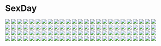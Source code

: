 # SexDay
![](https://konachan.com/image/13f29ccbfe0a33516c8b2c03ab02b23c/Konachan.com%20-%20266727%20black_hair%20cape%20dress%20green_eyes%20hoodie%20kurosawa_dia%20love_live%21_school_idol_project%20love_live%21_sunshine%21%21%20papi_%28papiron100%29%20signed.jpg)
![](https://konachan.com/image/d93da1a10e167d99bc044cd4382bb505/Konachan.com%20-%20116555%20original%20torisan.jpg)
![](https://konachan.com/image/1aade455b59b06c0e221b56233e1cc60/Konachan.com%20-%2041036%20hoshii_miki%20idolmaster%20monochrome.jpg)
![](https://konachan.com/jpeg/4bd04b408c3b18daec6bb7b8eb5ec567/Konachan.com%20-%20153496%20ia%20vocaloid%20wogura.jpg)
![](https://konachan.com/image/e8f61b3d3a2e6685ca9e1f393d609eea/Konachan.com%20-%2071871%20ef%20ef_a_fairy_tale_of_the_two%20hayama_mizuki.jpg)
![](https://konachan.com/image/8951a8874ea533ed7e0ab1fe3853963c/Konachan.com%20-%2093240%20angel%20blonde_hair%20blue_eyes%20tagme.jpg)
![](https://konachan.com/image/26ae51fb06e69569d00daefbcb41a695/Konachan.com%20-%2031788%20blonde_hair%20blue_eyes%20blush%20book%20brown_hair%20favorite%20flat_chest%20game_cg%20kokonoka%20minahase_karin%20nipples%20panties%20thighhighs%20underwear%20wet.jpg)
![](https://konachan.com/image/5b70119bfb6bc24b3158fe07ac02cf77/Konachan.com%20-%2083709%20kagamine_rin%20vocaloid.jpg)
![](https://konachan.com/jpeg/3300ab5d370c3b9434f875f6c3eb7ad1/Konachan.com%20-%20134165%20barefoot%20blush%20breasts%20censored%20dracu-riot%21%20elina_olegovna_owen%20game_cg%20gray_hair%20kobuichi%20long_hair%20nipples%20penis%20ribbons%20sex%20yuzusoft.jpg)
![](https://konachan.com/image/9315158703088f3754bf82ea037da830/Konachan.com%20-%20235744%20black_hair%20blue_eyes%20elbow_gloves%20flowers%20gloves%20necklace%20original%20petals%20signed%20tagme_%28artist%29.jpg)
![](https://konachan.com/image/d8ef7b9fdd972855c7efc8f12e212e60/Konachan.com%20-%2026513%20habanero-tan%20shigatake.jpeg)
![](https://konachan.com/jpeg/f1eb61fcbc8da468777b70f505296c69/Konachan.com%20-%20209346%202girls%20blush%20bow%20candy%20chocolate%20food%20hakurei_reimu%20ina_%28inadahime%29%20kirisame_marisa%20shoujo_ai%20touhou.jpg)
![](https://konachan.com/image/1ec29c64a145c680da75fd534564ce55/Konachan.com%20-%2055981%20armor%20boots%20brown_eyes%20brown_hair%20glasses%20gloves%20gray_eyes%20gray_hair%20group%20gun%20headphones%20male%20military%20okita%20signed%20uniform%20weapon%20windmill.jpg)
![](https://konachan.com/jpeg/0ff95ca13ea9a1bd19505841628884ac/Konachan.com%20-%20135716%202girls%20animal_ears%20breast_hold%20breasts%20christmas%20elbow_gloves%20gloves%20horns%20long_hair%20tail%20thighhighs%20unaji.jpg)
![](https://konachan.com/jpeg/6fb5b82a700ec6d1598f82b8b27db196/Konachan.com%20-%20266304%20animal_ears%20bell%20blush%20bow%20candy%20catgirl%20chocolate%20fang%20kneehighs%20original%20purple_eyes%20ryo%20scarf%20short_hair%20skirt%20tail%20valentine%20white_hair%20wink.jpg)
![](https://konachan.com/image/a1f00eec8dad7b80fc7521d25d433c20/Konachan.com%20-%20288540%20aqua_eyes%20aqua_hair%20building%20city%20hatsune_miku%20long_hair%20popuru%20sky%20twintails%20vocaloid.jpg)
![](https://konachan.com/jpeg/07fa2cbbb70c55af371aab5c7506653e/Konachan.com%20-%20224877%20aliasing%20all_male%20animal%20aqua_eyes%20black_hair%20brown_hair%20chain%20dio_brando%20dog%20fang%20gloves%20gray_hair%20hat%20headband%20male%20red_eyes%20red_hair%20wink%20wristwear.jpg)
![](https://konachan.com/jpeg/a11c3df8bc23999b2e6d257f611fe726/Konachan.com%20-%20276880%20aliasing%20anthropomorphism%20azur_lane%20black_hair%20breast_grab%20breasts%20close%20long_hair%20nipples%20paizuri%20penis%20red_eyes%20segaxtu%20sketch%20twintails%20uncensored.jpg)
![](https://konachan.com/jpeg/a83c9b610d7927d4ec40a9841d28dcf0/Konachan.com%20-%20210813%20blue_eyes%20blue_hair%20dress%20hat%20hatsune_miku%20kazenoko%20long_hair%20pantyhose%20twintails%20vocaloid%20witch%20yuki_miku.jpg)
![](https://konachan.com/image/287796b4bca16e71d04a870e2c561ca7/Konachan.com%20-%2085018%20ass%20ayanami_rei%20blue_hair%20neon_genesis_evangelion%20panties%20red_eyes%20school_uniform%20short_hair%20underwear.jpg)
![](https://konachan.com/jpeg/3ce40f6ba41497263f6a7ecdc5d5419a/Konachan.com%20-%20174598%20black_hair%20blush%20breasts%20game_cg%20gray_eyes%20ichimine_kohaku%20long_hair%20navel%20nipples%20no_bra%20panties%20rosebleu%20skirt%20thighhighs%20underwear%20undressing.jpg)
![](https://konachan.com/image/40268e5a83ac6aef7b35dccbd610c6ac/Konachan.com%20-%20161914%20akatsuki-works%20blonde_hair%20blue_eyes%20iizuki_tasuku%20long_hair%20lovely_x_cation_2%20nurse%20yoshinoya_seine.jpg)
![](https://konachan.com/image/ecdd79dca867593b539079b2fcafbb40/Konachan.com%20-%2094128%20amamiya_yuuko%20ef%20ef_a_fairy_tale_of_the_two%20japanese_clothes%20long_hair.jpg)
![](https://konachan.com/image/c272d012ee98cb7eddd98d3ea4e4aab4/Konachan.com%20-%20273878%20aconitea%20animal_ears%20aqua_eyes%20catgirl%20collar%20headband%20koichi_ai%20panties%20pantyhose%20purple_hair%20school_uniform%20short_hair%20skirt_lift%20tail%20underwear.jpg)
![](https://konachan.com/image/18dfd61684a47c95e130bb62dd7f2210/Konachan.com%20-%2067976%20all_male%20code_geass%20lelouch_lamperouge%20male.jpg)
![](https://konachan.com/jpeg/fb76ccac7fced14a5202104b29110a2f/Konachan.com%20-%20269767%20bekotarou%20blush%20bra%20breast_hold%20breasts%20navel%20nipples%20nude%20original%20purple_eyes%20socks%20third-party_edit%20underwear%20urine%20white.jpg)
![](https://konachan.com/image/3389771306b9bf83c61e0eeb90bd313f/Konachan.com%20-%20123973%20bow%20bow_%28weapon%29%20brown_hair%20chu%20idolmaster%20japanese_clothes%20long_hair%20minase_iori%20red_eyes%20weapon.jpg)
![](https://konachan.com/jpeg/1e38f4d5cff4badb2c0e19c1d0c4f3bd/Konachan.com%20-%20114505%20blush%20censored%20game_cg%20glasses%20green_eyes%20hat%20long_hair%20masturbation%20necklace%20nipples%20purple_hair%20see_through%20skyfish%20swimsuit%20vibrator%20wristwear.jpg)
![](https://konachan.com/jpeg/17d7d759f7f94c4b243be34e5433f82b/Konachan.com%20-%20176603%205_nenme_no_houkago%20animal%20fireworks%20japanese_clothes%20kantoku%20scan%20tagme_%28character%29%20thighhighs%20uchouten_kazoku%20yukata.jpg)
![](https://konachan.com/image/d35fa17b2daa3b1dbe59afb6d9fad52c/Konachan.com%20-%2024457%202girls%20akari%20close%20green_eyes%20headband%20hikari%20kono_minikuku_mo_utsukushii_sekai%20orange_hair%20purple_eyes%20purple_hair.jpg)
![](https://konachan.com/jpeg/452b6e2b9bcb0826b11d27aaff3a0692/Konachan.com%20-%20243959%20all_male%20aqua_eyes%20blonde_hair%20brown_hair%20cape%20glasses%20gloves%20group%20heiwa_%28murasiho%29%20long_hair%20male%20orange_eyes%20orange_hair%20short_hair.jpg)
![](https://konachan.com/image/252a583f5e046d81e12f1dd359a00ddd/Konachan.com%20-%20262078%20anthropomorphism%20blush%20bow_%28weapon%29%20breasts%20brown_eyes%20caburi_aki%20clouds%20gloves%20gray_hair%20long_hair%20navel%20nipples%20nude%20pussy%20sky%20uncensored%20weapon.jpg)
![](https://konachan.com/image/0fba237931480312e6c96abfb5a581a7/Konachan.com%20-%20110430%20akemi_homura%20gun%20headband%20jpeg_artifacts%20mahou_shoujo_madoka_magica%20mizutamari_mari%20ribbons%20school_uniform%20weapon.jpg)
![](https://konachan.com/image/81e5e7cd895e3b862dba5c7e2a77bd8f/Konachan.com%20-%20135323%20blue_eyes%20blush%20breast_grab%20breasts%20brown_hair%20charlotte_e_yeager%20maru_%28maruttona%29%20nipples%20no_bra%20open_shirt%20strike_witches%20wet.jpg)
![](https://konachan.com/jpeg/6e20d170ee319fea7cdca44065eb4fcc/Konachan.com%20-%2064669%20bra%20breasts%20cleavage%20kuon_itsuki%20megurine_luka%20panties%20thighhighs%20underwear%20vocaloid.jpg)
![](https://konachan.com/image/7e351fe37c342b4e43d698d3fcef850f/Konachan.com%20-%2022973%20ragnarok_online.jpg)
![](https://konachan.com/image/d714f0f81b705d2393dcfc4a81d39cf3/Konachan.com%20-%20227183%20ass%20ass_grab%20black_hair%20blonde_hair%20blue_eyes%20breasts%20brown_eyes%20censored%20gloves%20gray_hair%20group%20kojima_saya%20long_hair%20nipples%20pussy%20short_hair.jpg)
![](https://konachan.com/image/c6c6fd40969f30fa94ce8d25baa1515e/Konachan.com%20-%20188704%203d%20armor%20black_hair%20blonde_hair%20gun%20male%20phantasy_star_online%20weapon.jpg)
![](https://konachan.com/jpeg/fc6c5d81206e1345ec0bd4ab685bc8d2/Konachan.com%20-%20303306%202girls%20anthropomorphism%20azur_lane%20blue_eyes%20blush%20bra%20brown_hair%20gray_hair%20hug%20kitsune_neko%20long_hair%20navel%20underwear%20watermark%20wink%20yellow_eyes%20yuri.jpg)
![](https://konachan.com/image/c231220377f504277bf3518361de81fa/Konachan.com%20-%20203802%20atelier%20atelier_meruru%20atelier_rorona%20breasts%20cleavage%20kishida_mel%20merurulince_rede_arls%20scan.jpg)
![](https://konachan.com/image/b53a1e16e6838ed37449fce1f6ae0f36/Konachan.com%20-%20273994%20ass%20ball%20bell%20breasts%20catgirl%20clouds%20drink%20food%20fruit%20glasses%20group%20khanshin%20loli%20male%20navel%20ribbons%20saber%20scarf%20sky%20tattoo%20tie%20towel%20tree%20wet%20wink.jpg)
![](https://konachan.com/image/01be1df0218df38645284beecfa78553/Konachan.com%20-%20283652%20blonde_hair%20blush%20breasts%20janong%20long_hair%20nipples%20nude%20penis%20pubic_hair%20purple_eyes%20pussy%20rwby%20spread_legs%20tears%20uncensored%20wink%20yang_xiao_long.jpg)
![](https://konachan.com/image/05499c89a2bef70a4d308e3092c21b33/Konachan.com%20-%209013%20aoi_umi_no_tristia.jpg)
![](https://konachan.com/jpeg/bdf3910f5a0c951c6294a7af56d544bf/Konachan.com%20-%20131296%20amane_%28funfun%29%20anal%20ass%20blonde_hair%20blue_eyes%20breast_grab%20breasts%20censored%20cum%20erectlip%20game_cg%20group%20kamizono_akari%20nipples%20penis%20pussy%20sex%20twintails.jpg)
![](https://konachan.com/image/79c3146ae1e51843ec13e92d45e8c4b2/Konachan.com%20-%20148487%20black%20blonde_hair%20blue_eyes%20dress%20hijiri_byakuren%20long_hair%20tan_%28carbon%29%20touhou.jpg)
![](https://konachan.com/image/65c3fc4b0ff585d754750ecd40ad57ef/Konachan.com%20-%2063480%20censored%20favorite%20game_cg%20hoshizora_no_memoria%20tagme.jpg)
![](https://konachan.com/image/ce7b8ca3c218c85006093b064ab0fa98/Konachan.com%20-%20301225%20aircraft%20anthropomorphism%20graf_zeppelin_%28kancolle%29%20kantai_collection%20mechagirl%20neko_%28yanshoujie%29%20pantyhose%20weapon.jpg)
![](https://konachan.com/jpeg/a6029e3eb611effc0079922ba4d0e803/Konachan.com%20-%20125665%20christmas%20elbow_gloves%20gloves%20hat%20heart-work%20original%20santa_costume%20santa_hat%20stars%20suzuhira_hiro%20thighhighs%20twintails.jpg)
![](https://konachan.com/jpeg/cbed7dbae97633399c35e0b8fcab4f25/Konachan.com%20-%20301651%20blush%20cherry_blossoms%20fate_grand_order%20fate_%28series%29%20flowers%20green_hair%20horns%20long_hair%20morizono_shiki%20thighhighs%20yellow_eyes.jpg)
![](https://konachan.com/image/78f378005fbbe2b8d4ee97e099e806b7/Konachan.com%20-%20150205%20animal%20black_hair%20fish%20flowers%20guitar%20instrument%20original%20school_uniform%20short_hair%20skirt%20yuna_%28rutera%29.jpg)
![](https://konachan.com/image/373dbd8489085fc49c1405a947f722f4/Konachan.com%20-%2012903%20mai-hime%20okuzaki_akira.jpg)
![](https://konachan.com/image/5030a58ae4108526dd68016016c2c00a/Konachan.com%20-%20273392%20anthropomorphism%20barefoot%20blonde_hair%20blush%20breasts%20gambier_bay_%28kancolle%29%20headband%20juurouta%20kantai_collection%20long_hair%20shorts%20twintails%20watermark.jpg)
![](https://konachan.com/jpeg/2e88b1a2da653fdb514f60fbb4bbcdd0/Konachan.com%20-%20209561%20bikini%20breasts%20cleavage%20green_eyes%20hat%20long_hair%20original%20scan%20swimsuit%20tsurusaki_takahiro.jpg)
![](https://konachan.com/jpeg/55789e20b8897d8231c83a8e2dd3b499/Konachan.com%20-%20227966%20bed%20bra%20breasts%20cleavage%20cropped%20navel%20original%20panties%20pink_eyes%20pink_hair%20tadano_tsukasa%20underwear%20undressing.jpg)
![](https://konachan.com/jpeg/2a3705b434246e0a46c98f8ed450f9a7/Konachan.com%20-%2034616%20duplicate%20hiiragi_kagami%20lucky_star.jpg)
![](https://konachan.com/image/9531f7cfe9b73cd405f98828bd209e16/Konachan.com%20-%20108544%20animal%20aqua_hair%20bird%20hatsune_miku%20mariwai_%28marireroy%29%20rainbow%20twintails%20vocaloid.jpg)
![](https://konachan.com/jpeg/83e4c5e283aacadc934d2f7d41588e78/Konachan.com%20-%20119326%20dress%20flan_reia_nao%20gloves%20izayoi_sakuya%20maid%20moon%20pink_hair%20red_eyes%20remilia_scarlet%20short_hair%20signed%20thighhighs%20touhou%20vampire%20weapon%20wings.jpg)
![](https://konachan.com/image/9af46e53e87694822edb30c97303bb69/Konachan.com%20-%2013009%20doll%20goth-loli%20lolita_fashion%20rain%20rozen_maiden%20suigintou%20water.jpg)
![](https://konachan.com/jpeg/d3f803a46de8f8669171c486d93f30c8/Konachan.com%20-%20267365%20beach%20breasts%20drink%20exlic%20fate_grand_order%20fate_%28series%29%20flowers%20food%20ice_cream%20long_hair%20nipples%20nude%20purple_hair%20red_eyes%20shade%20signed.jpg)
![](https://konachan.com/jpeg/e9d06b00bd93628d8e28b2102f6f36a3/Konachan.com%20-%20170891%20anthropomorphism%20blush%20bow%20gray_hair%20kantai_collection%20miko_92%20navel%20pantyhose%20ponytail%20short_hair%20skirt%20white%20yellow_eyes%20yuubari_%28kancolle%29.jpg)
![](https://konachan.com/jpeg/863d85ec689ec7828e97d1f8a64b1d85/Konachan.com%20-%20248576%20blush%20bow%20breasts%20cosplay%20cropped%20fan%20japanese_clothes%20miko%20nori_tamago%20pink_hair%20red_eyes%20saigyouji_yuyuko%20sarashi%20short_hair%20touhou%20underwear.jpg)
![](https://konachan.com/image/43f2d420f4403611873ed6bdf68dc9c4/Konachan.com%20-%2015547%20carnelian%20lilith_%28yami_to_boushi_to_hon_no_tabibito%29%20yami_to_boushi_to_hon_no_tabibito.jpg)
![](https://konachan.com/image/56794f4bdc4327206755d08643d8c8f5/Konachan.com%20-%20229511%20all_male%20fang%20headdress%20jojo_no_kimyou_na_bouken%20kars_%28jojo%29%20long_hair%20male%20pink_eyes%20pointed_ears%20purple_hair%20rae_%28off-record%29%20weapon%20wristwear.jpg)
![](https://konachan.com/image/4204e68c29d1d2322a16b17326bda38b/Konachan.com%20-%2037320%20cossette_d%27auvergne%20goth-loli%20le_portrait_de_petite_cossette%20lolita_fashion.jpg)
![](https://konachan.com/image/5638f896500ee4f3448f7453c9104775/Konachan.com%20-%20204043%201000-chan%20barefoot%20bikini%20blue_hair%20breasts%20cleavage%20inoue_sora%20oizumi%20purple_eyes%20swimsuit.jpg)
![](https://konachan.com/image/447fe307d807e47e1cc5f7588c866a03/Konachan.com%20-%207197%20fuyuhara_yuu%20gagraphic%20logo%20pointed_ears%20watermark.jpg)
![](https://konachan.com/image/cf51e0e8462227175d538c878c9b8384/Konachan.com%20-%2043789%20amatsume_akira%20hashimoto_takashi%20school_uniform%20yosuga_no_sora.jpg)
![](https://konachan.com/image/c069acff1a6ca67e8c6ba39bcad07460/Konachan.com%20-%20118187%20black_hair%20blue_eyes%20clover_point%20long_hair%20pantyhose%20school_uniform%20yuyi.jpg)
![](https://konachan.com/image/1d3ee50a311eb0408174627cf2f18a7b/Konachan.com%20-%20270358%20aerodactyl%20pearl7%20pokemon.jpg)
![](https://konachan.com/image/a715318b546c28035f13fd3bc995d5dd/Konachan.com%20-%2054048%20all_male%20ciel_phantomhive%20kuroshitsuji%20male%20sebastian_michaelis.jpg)
![](https://konachan.com/jpeg/1da691debe0a1ac513434bbd20da88e1/Konachan.com%20-%2046478%20katsura_kotonoha%20school_days%20school_uniform%20signed%20thighhighs%20transparent%20vector.jpg)
![](https://konachan.com/image/8b9f5259b7cce0250b17359edb339119/Konachan.com%20-%20113415%2024_%2824phage%29%20animal%20book%20fish%20original%20school_uniform%20white_hair.jpg)
![](https://konachan.com/image/bb2bda526ad3b6858f8a0befb0cff37e/Konachan.com%20-%20274597%20bike_shorts%20black_hair%20brown_hair%20bural_chingu%20glasses%20gloves%20green_eyes%20ham_na-bi%20ju_hyeon-mi%20long_hair%20shorts%20skirt%20sport%20twintails%20yellow_eyes.jpg)
![](https://konachan.com/jpeg/6fc9e7c69caa5b8fa26fa28aa0cdf167/Konachan.com%20-%20144874%20bow%20choker%20fang%20game_cg%20hashimoto_takashi%20imouto_no_katachi%20orange_hair%20red_eyes%20skirt%20sphere%20sumeragi_ayaka%20twintails.jpg)
![](https://konachan.com/image/49e53cded1815380886465e8926dc2ce/Konachan.com%20-%20306697%20anus%20blue_hair%20blush%20bondage%20breasts%20demon%20fang%20horns%20jjune%20long_hair%20nipples%20no_bra%20nopan%20original%20pussy%20red_eyes%20tears%20uncensored%20watermark.jpg)
![](https://konachan.com/image/94efdc271708cbc3599e9ab43ea9ddbb/Konachan.com%20-%20253603%20blush%20brown_hair%20clouds%20green_eyes%20school_uniform%20short_hair%20sky%20tagme_%28artist%29%20tagme_%28character%29%20wet.jpg)
![](https://konachan.com/image/bab5893ffbf56b0e3f317f753017bd44/Konachan.com%20-%205839%20animal%20cat%20iriya_kana%20iriya_no_sora_ufo_no_natsu%20purple_hair%20red_eyes%20school_uniform%20short_hair%20watermark.jpg)
![](https://konachan.com/image/0e867228c5234bd28d8afb87c062250b/Konachan.com%20-%20243326%20ass%20blush%20long_hair%20panties%20purple_eyes%20purple_hair%20tagme_%28artist%29%20thighhighs%20twintails%20underwear%20vocaloid%20voiceroid%20yuzuki_yukari.jpg)
![](https://konachan.com/image/25fe70ff1e8025812010be8dbf9d40dc/Konachan.com%20-%20187697%20green_hair%20hat%20naro0427%20original%20short_hair%20yellow_eyes.jpg)
![](https://konachan.com/image/0b403b29cce72a18f294bb8fda2550dd/Konachan.com%20-%20296922%20armor%20black_hair%20blue_eyes%20breasts%20feathers%20katana%20long_hair%20panties%20ponytail%20samurai%20signed%20socks%20sword%20topless%20underwear%20weapon%20white%20yang-do.jpg)
![](https://konachan.com/image/60fc00f61a68f4a8c1aa0ad223933bcf/Konachan.com%20-%2010481%20kagurazaka_asuna%20mahou_sensei_negima%20negi_springfield.jpg)
![](https://konachan.com/image/b40c240aec7ad43f67bf93e14610ff2b/Konachan.com%20-%20263578%20blonde_hair%20book%20dress%20fhang%20long_hair%20orange_eyes%20original%20paper.jpg)
![](https://konachan.com/image/8d3f15b6a76941d17760a6fc1191fa5e/Konachan.com%20-%20165368%20blonde_hair%20blue_eyes%20breasts%20calendar%20cleavage%20hapymaher%20koku%20purple_software%20yayoi_b_lutwidge.jpg)
![](https://konachan.com/jpeg/3e9ef1cad1365a28444f951364cd6058/Konachan.com%20-%20231914%20aqua_eyes%20blonde_hair%20blush%20braids%20dress%20elbow_gloves%20flowers%20game_cg%20gin%27iro_haruka%20gloves%20headband%20koizumi_amane%20long_hair%20male%20necklace%20tie%20wedding.jpg)
![](https://konachan.com/jpeg/1b31cee534b1cd9a1ef6e7df06207464/Konachan.com%20-%20129623%20anna%20blonde_hair%20carnevale_della_luce_della_luna%20cigarette%20rain%20water.jpg)
![](https://konachan.com/image/3ba2620545b3d55d0d5f9c12f5cf6810/Konachan.com%20-%20270813%20bikini_top%20black_hair%20group%20jpeg_artifacts%20long_hair%20mermaid%20original%20sakimichan%20signed%20tail%20water%20wet%20wings.jpg)
![](https://konachan.com/image/907b9303ea9d1d3da2c0e21414d28b88/Konachan.com%20-%20250750%20elbow_gloves%20gloves%20long_hair%20navel%20nier%20nier%3A_automata%20reflection%20sakimichan%20shorts%20signed%20water%20watermark%20white_hair%20yorha_unit_no._2_type_a.jpg)
![](https://konachan.com/image/c362ed7337da41090d425f13b04b67ff/Konachan.com%20-%20140703%20blonde_hair%20blood%20blush%20knife%20long_hair%20masaki_%28machisora%29%20original%20red_eyes%20thighhighs%20weapon.jpg)
![](https://konachan.com/image/3f0be0107a005ee4218104bf91db1b2b/Konachan.com%20-%20259191%20animal_ears%20bell%20breasts%20cleavage%20fate_grand_order%20fate_%28series%29%20foxgirl%20japanese_clothes%20kimono%20long_hair%20luin_y%20mirror%20pink_hair%20tail%20yellow_eyes.jpg)
![](https://konachan.com/image/8abe725a3a7285b5773d0c74ba9c1b4e/Konachan.com%20-%2021646%20tagme.jpg)
![](https://konachan.com/image/a21d55b47f07e4465644039c8fd1fa71/Konachan.com%20-%20191074%202girls%20akemi_homura%20akuma_homura%20black_hair%20bow%20dress%20feathers%20gloves%20headband%20hoony%20long_hair%20pink_eyes%20pink_hair%20ribbons%20thighhighs%20twintails.jpg)
![](https://konachan.com/image/bb8d0ad5c0599e42ebdbb19e23ba1398/Konachan.com%20-%20292819%20animal_ears%20bandage%20blush%20candy%20fang%20food%20gloves%20headband%20ichiyou_moka%20izumo_miyako%20loli%20lollipop%20princess_connect%21%20red_eyes%20signed%20skirt.jpg)
![](https://konachan.com/jpeg/f2608ea12c9b7cfd4e1295f6529ff5fd/Konachan.com%20-%2089719%20blush%20brown_hair%20censored%20game_cg%20hanamiya_nagisa%20kuroya_shinobu%20penis%20school_uniform%20trumple%20ushinawareta_mirai_wo_motomete.jpg)
![](https://konachan.com/jpeg/4c3b1dd5e56c3312e9f937f58f793b3f/Konachan.com%20-%20180995%202girls%20black_hair%20blonde_hair%20blue_eyes%20navel%20original%20purple_eyes%20shiva_%28executor%29%20short_hair%20swimsuit%20underboob%20white.jpg)
![](https://konachan.com/jpeg/71810d97b0a098eacda71e71de265d1b/Konachan.com%20-%20237135%20angel_beats%21%20clouds%20kneehighs%20long_hair%20petals%20school_uniform%20signed%20skirt%20sky%20sua_lucid%20tachibana_kanade%20white_hair%20yellow_eyes.jpg)
![](https://konachan.com/image/910420597b9781e1706231964e8d0475/Konachan.com%20-%20147240%20dark_skin%20green_eyes%20jpeg_artifacts%20long_hair%20tagme%20white_hair.jpg)
![](https://konachan.com/jpeg/ddff3f9bd8705787a8d1d302d0d543cf/Konachan.com%20-%20249617%20animal%20barefoot%20beach%20bird%20blue_hair%20blush%20chibi%20clouds%20glasses%20green_hair%20group%20long_hair%20pink_hair%20popsicle%20skirt%20sleeping%20swimsuit%20tomamatto.jpg)
![](https://konachan.com/jpeg/c95a99c9e3606d75dea423cf7be614a4/Konachan.com%20-%2020055%20nagasarete_airantou%20tonkatsu%20touhouin_ikuto.jpg)
![](https://konachan.com/image/0c09db072bd3fcf04267854edbeac2a0/Konachan.com%20-%20222464%20blue_eyes%20blue_hair%20butterfly%20candy%20date_a_live%20doll%20festival%20fireworks%20group%20gyaza%20izayoi_miku%20mask%20moon%20puppet%20summer%20umbrella%20yamai_kaguya%20yukata.jpg)
![](https://konachan.com/image/8e21befa1688b1f3a3a382cb47999ec6/Konachan.com%20-%20247355%20anthropomorphism%20dress%20faefaea%20girls_frontline%20gun%20hat%20kar98k_%28girls_frontline%29%20long_hair%20petals%20pink_hair%20red_eyes%20weapon%20white.jpg)
